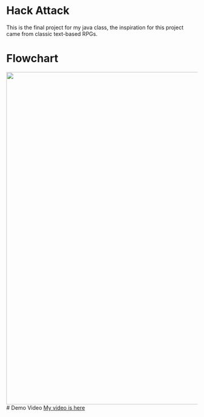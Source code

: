 # Hack Attack
This is the final project for my java class, the inspiration for this project came from classic text-based RPGs.
# Flowchart
<img src="GameFlowchart (1).drawio" height = "875" width ="875">
# Demo Video
<a href ="https://www.youtube.com/watch?v=X0cESsXVzMs">My video is here</a>
